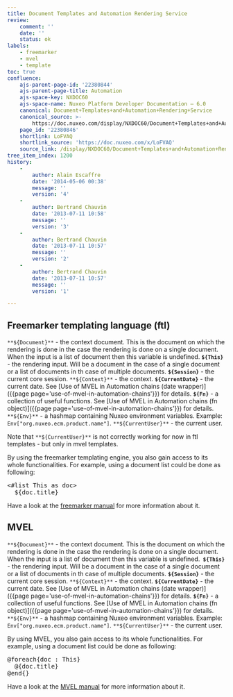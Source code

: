 ```yaml
---
title: Document Templates and Automation Rendering Service
review:
    comment: ''
    date: ''
    status: ok
labels:
    - freemarker
    - mvel
    - template
toc: true
confluence:
    ajs-parent-page-id: '22380844'
    ajs-parent-page-title: Automation
    ajs-space-key: NXDOC60
    ajs-space-name: Nuxeo Platform Developer Documentation — 6.0
    canonical: Document+Templates+and+Automation+Rendering+Service
    canonical_source: >-
        https://doc.nuxeo.com/display/NXDOC60/Document+Templates+and+Automation+Rendering+Service
    page_id: '22380846'
    shortlink: LoFVAQ
    shortlink_source: 'https://doc.nuxeo.com/x/LoFVAQ'
    source_link: /display/NXDOC60/Document+Templates+and+Automation+Rendering+Service
tree_item_index: 1200
history:
    -
        author: Alain Escaffre
        date: '2014-05-06 00:38'
        message: ''
        version: '4'
    -
        author: Bertrand Chauvin
        date: '2013-07-11 10:58'
        message: ''
        version: '3'
    -
        author: Bertrand Chauvin
        date: '2013-07-11 10:57'
        message: ''
        version: '2'
    -
        author: Bertrand Chauvin
        date: '2013-07-11 10:57'
        message: ''
        version: '1'

---
```

## Freemarker templating language (ftl)

`**${Document}**` - the context document. This is the document on which the rendering is done in the case the rendering is done on a single document. When the input is a list of document then this variable is undefined.
**`${This}`** - the rendering input. Will be a document in the case of a single document or a list of documents in th case of multiple documents.
**`${Session}`** - the current core session.
`**${Context}**` - the context.
**`${CurrentDate}`** - the current date. See [Use of MVEL in Automation chains (date wrapper)]({{page page='use-of-mvel-in-automation-chains'}}) for details.
**`${Fn}`** - a collection of useful functions. See [Use of MVEL in Automation chains (fn object)]({{page page='use-of-mvel-in-automation-chains'}}) for details.
`**${Env}**` - a hashmap containing Nuxeo environment variables. Example: `Env["org.nuxeo.ecm.product.name"]`.
`**${CurrentUser}**` - the current user.

Note that `**${CurrentUser}**` is not correctly working for now in ftl templates - but only in mvel templates.

By using the freemarker templating engine, you also gain access to its whole functionalities. For example, using a document list could be done as following:

<pre><#list This as doc>
  ${doc.title}
</#list></pre>

Have a look at the [freemarker manual](http://freemarker.org/docs) for more information about it.

## MVEL

`**${Document}**` - the context document. This is the document on which the rendering is done in the case the rendering is done on a single document. When the input is a list of document then this variable is undefined.**`
${This}`** - the rendering input. Will be a document in the case of a single document or a list of documents in th case of multiple documents.
**`${Session}`** - the current core session.
`**${Context}**` - the context.
**`${CurrentDate}`** - the current date. See [Use of MVEL in Automation chains (date wrapper)]({{page page='use-of-mvel-in-automation-chains'}}) for details.
**`${Fn}`** - a collection of useful functions. See [Use of MVEL in Automation chains (fn object)]({{page page='use-of-mvel-in-automation-chains'}}) for details.
`**${Env}**` - a hashmap containing Nuxeo environment variables. Example: `Env["org.nuxeo.ecm.product.name"]`.
`**${CurrentUser}**` - the current user.

By using MVEL, you also gain access to its whole functionalities. For example, using a document list could be done as following:

<pre>@foreach{doc : This}
  @{doc.title}
@end{}</pre>

Have a look at the [MVEL manual](http://mvel.codehaus.org/Getting+Started+for+2.0) for more information about it.
